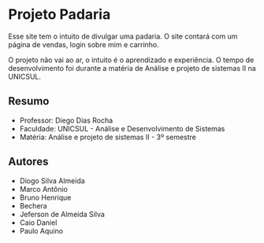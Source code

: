 # Projeto Padaria 

Esse site tem o intuito de divulgar uma padaria. O site contará com um página de vendas, login sobre mim e carrinho.

O projeto não vai ao ar, o intuito é o aprendizado e experiência. O tempo de desenvolvimento foi durante a matéria de Análise e projeto de sistemas II na UNICSUL.

## Resumo
- Professor: Diego Dias Rocha
- Faculdade: UNICSUL - Análise e Desenvolvimento de Sistemas
- Matéria: Análise e projeto de sistemas II - 3º semestre

## Autores
- Diogo Silva Almeida 
- Marco Antônio 
- Bruno Henrique
- Bechera
- Jeferson de Almeida Silva
- Caio Daniel
- Paulo Aquino
